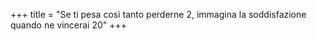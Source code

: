 +++
title = "Se ti pesa così tanto perderne 2, immagina la soddisfazione quando ne vincerai 20"
+++
